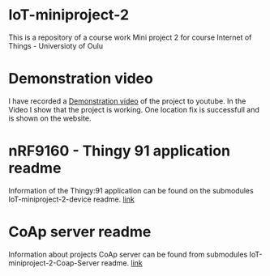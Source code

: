 # IoT-miniproject-2
This is a repository of a course work Mini project 2 for course  Internet of Things - Universioty of Oulu

# Demonstration video
I have recorded a [Demonstration video](https://www.youtube.com/watch?v=Zl9ehaItiA8&ab_channel=jaba4732)
of the project to youtube. In the Video I show that the project is working. One location fix is successfull and is shown on the website.

# nRF9160 - Thingy 91 application readme
Information of the Thingy:91 application can be found on the submodules IoT-miniproject-2-device readme. 
[link](https://github.com/matluuk/IoT-miniproject-2-device?tab=readme-ov-file#iot-miniproject-2)

# CoAp server readme
Information about projects CoAp server can be found from submodules IoT-miniproject-2-Coap-Server readme.
[link](https://github.com/matluuk/IoT-miniproject-2-device?tab=readme-ov-file#iot-miniproject-2)
